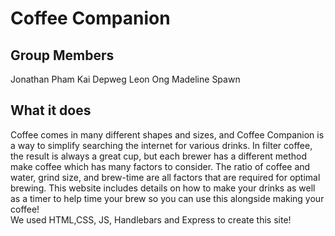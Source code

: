 # Coffee Companion

## Group Members
Jonathan Pham
Kai Depweg
Leon Ong
Madeline Spawn

## What it does
Coffee comes in many different shapes and sizes, and Coffee Companion is a way to simplify searching the internet for various drinks. In filter coffee, the result is always a great cup, but each brewer has a different method make coffee which has many factors to consider. The ratio of coffee and water, grind size, and brew-time are all factors that are required for optimal brewing. This website includes details on how to make your drinks as well as a timer to help time your brew so you can use this alongside making your coffee! 
<br>
We used HTML,CSS, JS, Handlebars and Express to create this site!
